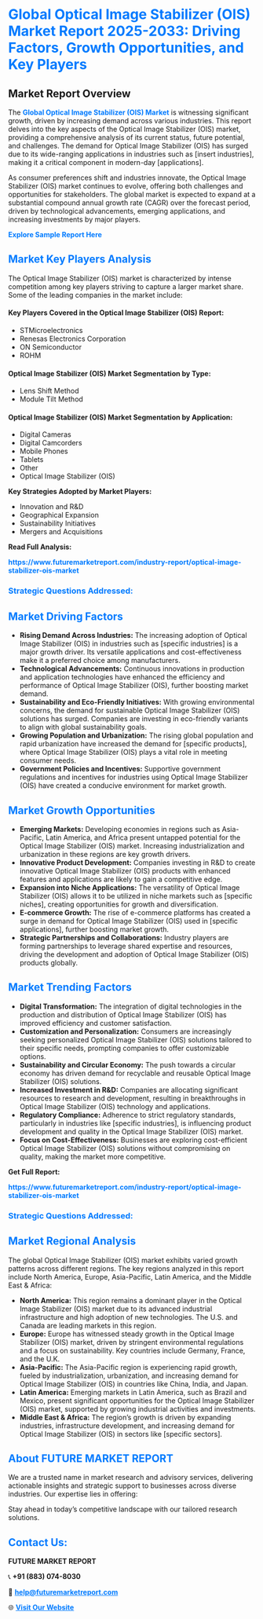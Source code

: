 <h1 style="color: #007BFF;">Global Optical Image Stabilizer (OIS) Market Report 2025-2033: Driving Factors, Growth Opportunities, and Key Players</h1>

<section id="overview">
<h2>Market Report Overview</h2>
<p>The <a href="https://www.futuremarketreport.com/industry-report/optical-image-stabilizer-ois-market" style="color: #007BFF; text-decoration: none;"><strong>Global Optical Image Stabilizer (OIS) Market</strong></a> is witnessing significant growth, driven by increasing demand across various industries. This report delves into the key aspects of the Optical Image Stabilizer (OIS) market, providing a comprehensive analysis of its current status, future potential, and challenges. The demand for Optical Image Stabilizer (OIS) has surged due to its wide-ranging applications in industries such as [insert industries], making it a critical component in modern-day [applications].</p>
<p>As consumer preferences shift and industries innovate, the Optical Image Stabilizer (OIS) market continues to evolve, offering both challenges and opportunities for stakeholders. The global market is expected to expand at a substantial compound annual growth rate (CAGR) over the forecast period, driven by technological advancements, emerging applications, and increasing investments by major players.</p>
</section>

<section id="overview">
<p><a href="https://www.futuremarketreport.com/request-sample/reportId=119852" style="color: #007BFF; text-decoration: none;"><strong>Explore Sample Report Here</strong></a></p>
</section>

<section id="key-players">
<h2 style="color: #007BFF;">Market Key Players Analysis</h2>
<p>The Optical Image Stabilizer (OIS) market is characterized by intense competition among key players striving to capture a larger market share. Some of the leading companies in the market include:</p>
<h4>Key Players Covered in the Optical Image Stabilizer (OIS) Report:</h4>
<ul><li>STMicroelectronics</li><li>Renesas Electronics Corporation</li><li>ON Semiconductor</li><li>ROHM</li></ul>
<h4>Optical Image Stabilizer (OIS) Market Segmentation by Type:</h4>
<ul><li>Lens Shift Method</li><li>Module Tilt Method</li></ul>

<h4>Optical Image Stabilizer (OIS) Market Segmentation by Application:</h4>
<ul><li>Digital Cameras</li><li>Digital Camcorders</li><li>Mobile Phones</li><li>Tablets</li><li>Other</li><li>Optical Image Stabilizer (OIS)</li></ul>
<p><strong>Key Strategies Adopted by Market Players:</strong></p>
<ul>
<li>Innovation and R&D</li>
<li>Geographical Expansion</li>
<li>Sustainability Initiatives</li>
<li>Mergers and Acquisitions</li>
</ul>
</section>

<section>
<p><strong>Read Full Analysis: </strong></p><a href="https://www.futuremarketreport.com/industry-report/optical-image-stabilizer-ois-market" style="color: #007BFF; text-decoration: none;"><strong>https://www.futuremarketreport.com/industry-report/optical-image-stabilizer-ois-market</strong></a>
<h3 style="color: #007BFF;">Strategic Questions Addressed:</h3>
</section>

<section id="driving-factors">
<h2 style="color: #007BFF;">Market Driving Factors</h2>
<ul>
<li><strong>Rising Demand Across Industries:</strong> The increasing adoption of Optical Image Stabilizer (OIS) in industries such as [specific industries] is a major growth driver. Its versatile applications and cost-effectiveness make it a preferred choice among manufacturers.</li>
<li><strong>Technological Advancements:</strong> Continuous innovations in production and application technologies have enhanced the efficiency and performance of Optical Image Stabilizer (OIS), further boosting market demand.</li>
<li><strong>Sustainability and Eco-Friendly Initiatives:</strong> With growing environmental concerns, the demand for sustainable Optical Image Stabilizer (OIS) solutions has surged. Companies are investing in eco-friendly variants to align with global sustainability goals.</li>
<li><strong>Growing Population and Urbanization:</strong> The rising global population and rapid urbanization have increased the demand for [specific products], where Optical Image Stabilizer (OIS) plays a vital role in meeting consumer needs.</li>
<li><strong>Government Policies and Incentives:</strong> Supportive government regulations and incentives for industries using Optical Image Stabilizer (OIS) have created a conducive environment for market growth.</li>
</ul>
</section>

<section id="growth-opportunities">
<h2 style="color: #007BFF;">Market Growth Opportunities</h2>
<ul>
<li><strong>Emerging Markets:</strong> Developing economies in regions such as Asia-Pacific, Latin America, and Africa present untapped potential for the Optical Image Stabilizer (OIS) market. Increasing industrialization and urbanization in these regions are key growth drivers.</li>
<li><strong>Innovative Product Development:</strong> Companies investing in R&D to create innovative Optical Image Stabilizer (OIS) products with enhanced features and applications are likely to gain a competitive edge.</li>
<li><strong>Expansion into Niche Applications:</strong> The versatility of Optical Image Stabilizer (OIS) allows it to be utilized in niche markets such as [specific niches], creating opportunities for growth and diversification.</li>
<li><strong>E-commerce Growth:</strong> The rise of e-commerce platforms has created a surge in demand for Optical Image Stabilizer (OIS) used in [specific applications], further boosting market growth.</li>
<li><strong>Strategic Partnerships and Collaborations:</strong> Industry players are forming partnerships to leverage shared expertise and resources, driving the development and adoption of Optical Image Stabilizer (OIS) products globally.</li>
</ul>
</section>

<section id="trending-factors">
<h2 style="color: #007BFF;">Market Trending Factors</h2>
<ul>
<li><strong>Digital Transformation:</strong> The integration of digital technologies in the production and distribution of Optical Image Stabilizer (OIS) has improved efficiency and customer satisfaction.</li>
<li><strong>Customization and Personalization:</strong> Consumers are increasingly seeking personalized Optical Image Stabilizer (OIS) solutions tailored to their specific needs, prompting companies to offer customizable options.</li>
<li><strong>Sustainability and Circular Economy:</strong> The push towards a circular economy has driven demand for recyclable and reusable Optical Image Stabilizer (OIS) solutions.</li>
<li><strong>Increased Investment in R&D:</strong> Companies are allocating significant resources to research and development, resulting in breakthroughs in Optical Image Stabilizer (OIS) technology and applications.</li>
<li><strong>Regulatory Compliance:</strong> Adherence to strict regulatory standards, particularly in industries like [specific industries], is influencing product development and quality in the Optical Image Stabilizer (OIS) market.</li>
<li><strong>Focus on Cost-Effectiveness:</strong> Businesses are exploring cost-efficient Optical Image Stabilizer (OIS) solutions without compromising on quality, making the market more competitive.</li>
</ul>
</section>

<section>
<p><strong>Get Full Report: </strong></p><a href="https://www.futuremarketreport.com/industry-report/optical-image-stabilizer-ois-market" style="color: #007BFF; text-decoration: none;"><strong>https://www.futuremarketreport.com/industry-report/optical-image-stabilizer-ois-market</strong></a>
<h3 style="color: #007BFF;">Strategic Questions Addressed:</h3>
</section>


<section id="regional-analysis">
<h2 style="color: #007BFF;">Market Regional Analysis</h2>
<p>The global Optical Image Stabilizer (OIS) market exhibits varied growth patterns across different regions. The key regions analyzed in this report include North America, Europe, Asia-Pacific, Latin America, and the Middle East & Africa:</p>
<ul>
<li><strong>North America:</strong> This region remains a dominant player in the Optical Image Stabilizer (OIS) market due to its advanced industrial infrastructure and high adoption of new technologies. The U.S. and Canada are leading markets in this region.</li>
<li><strong>Europe:</strong> Europe has witnessed steady growth in the Optical Image Stabilizer (OIS) market, driven by stringent environmental regulations and a focus on sustainability. Key countries include Germany, France, and the U.K.</li>
<li><strong>Asia-Pacific:</strong> The Asia-Pacific region is experiencing rapid growth, fueled by industrialization, urbanization, and increasing demand for Optical Image Stabilizer (OIS) in countries like China, India, and Japan.</li>
<li><strong>Latin America:</strong> Emerging markets in Latin America, such as Brazil and Mexico, present significant opportunities for the Optical Image Stabilizer (OIS) market, supported by growing industrial activities and investments.</li>
<li><strong>Middle East & Africa:</strong> The region’s growth is driven by expanding industries, infrastructure development, and increasing demand for Optical Image Stabilizer (OIS) in sectors like [specific sectors].</li>
</ul>
</section>

<footer>
<h2 style="color: #007BFF;">About FUTURE MARKET REPORT</h2>
<p>We are a trusted name in market research and advisory services, delivering actionable insights and strategic support to businesses across diverse industries. Our expertise lies in offering:</p>

<p>Stay ahead in today’s competitive landscape with our tailored research solutions.</p>

<h2 style="color: #007BFF;">Contact Us:</h2>
<p><strong>FUTURE MARKET REPORT</strong></p>
<p>📞 <strong>+91 (883) 074-8030</strong></p>
<p>📧 <strong><a href="mailto:help@futuremarketreport.com" style="color: #007BFF;">help@futuremarketreport.com</a></strong></p>
<p>🌐 <strong><a href="https://www.futuremarketreport.com/" style="color: #007BFF;">Visit Our Website</a></strong></p>
</footer>